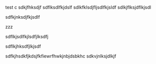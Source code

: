 test c
sdkjfhksdjf
sdflksdlfkjdslf
sdlkfklsdjfljsdlfkjsldf
sdlkjflksjdflkjsdl

sdfkjnksdjfkjsdlf

zzz

sdflkjsdlfkjlsdfjlksdfj

sdflkjhksdfjlkjsdf

sdfkjhsdkfjkdsjfkfiewrfhwkjnbjdsbkhc
sdkvjnlksjdlkjf